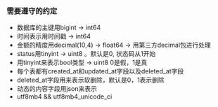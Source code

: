 ### 需要遵守的约定

* 数据库的主键用bigint -> int64
* 时间表示用时间戳 -> int64
* 金额的精度用decimal(10,4) -> float64 -> 用第三方decimal包进行处理
* status用tinyint -> uint8 。默认是0, 状态码从1开始
* 用tinyint来表示bool类型 -> uint8 0是假，1是真
* 每个表都有created_at和updated_at字段以及deleted_at字段
* deleted_at字段用来表示软删除，默认是0，1表示删除
* 动态的内容字段用json来表示
* utf8mb4 && utf8mb4_unicode_ci